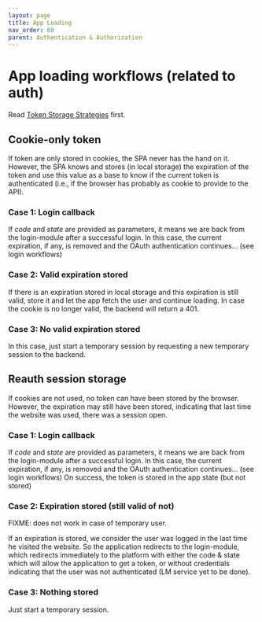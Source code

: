 ```yaml
---
layout: page
title: App Loading
nav_order: 60
parent: Authentication & Authorization
---
```


# App loading workflows (related to auth)

Read [Token Storage Strategies](../token-storage/) first.

## Cookie-only token

If token are only stored in cookies, the SPA never has the hand on it. However, the SPA knows and stores (in local storage)
the expiration of the token and use this value as a base to know if the current token is authenticated
(i.e., if the browser has probably as cookie to provide to the API).

### Case 1: Login callback

If *code* and *state* are provided as parameters, it means we are back from the login-module after a successful login.
In this case, the current expiration, if any, is removed and the OAuth authentication continues... (see login workflows)

### Case 2: Valid expiration stored

If there is an expiration stored in local storage and this expiration is still valid, store it and let the app fetch the user and continue loading. In case the cookie is no longer valid, the backend will return a 401.

### Case 3: No valid expiration stored

In this case, just start a temporary session by requesting a new temporary session to the backend.


## Reauth session storage

If cookies are not used, no token can have been stored by the browser. However, the expiration may still have been stored, indicating that
last time the website was used, there was a session open.

### Case 1: Login callback

If *code* and *state* are provided as parameters, it means we are back from the login-module after a successful login.
In this case, the current expiration, if any, is removed and the OAuth authentication continues... (see login workflows)
On success, the token is stored in the app state (but not stored)

### Case 2: Expiration stored (still valid of not)

FIXME: does not work in case of temporary user.

If an expiration is stored, we consider the user was logged in the last time he visited the website. So the application
redirects to the login-module, which redirects immediately to the platform with either the code & state which will allow
 the application to get a token, or without credentials indicating that the user was not authenticated (LM service yet to be done).

### Case 3: Nothing stored

Just start a temporary session.

